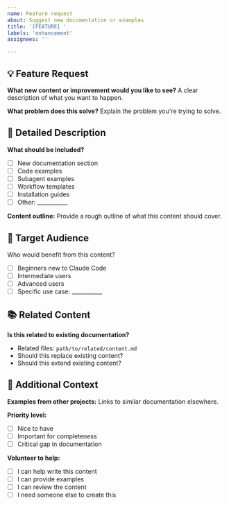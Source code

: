 ```yaml
---
name: Feature request
about: Suggest new documentation or examples
title: '[FEATURE] '
labels: 'enhancement'
assignees: ''

---
```


## 💡 Feature Request

**What new content or improvement would you like to see?**
A clear description of what you want to happen.

**What problem does this solve?**
Explain the problem you're trying to solve.

## 📝 Detailed Description

**What should be included?**
- [ ] New documentation section
- [ ] Code examples
- [ ] Subagent examples
- [ ] Workflow templates
- [ ] Installation guides
- [ ] Other: ___________

**Content outline:**
Provide a rough outline of what this content should cover.

## 🎯 Target Audience

Who would benefit from this content?
- [ ] Beginners new to Claude Code
- [ ] Intermediate users
- [ ] Advanced users
- [ ] Specific use case: ___________

## 📚 Related Content

**Is this related to existing documentation?**
- Related files: `path/to/related/content.md`
- Should this replace existing content?
- Should this extend existing content?

## 💭 Additional Context

**Examples from other projects:**
Links to similar documentation elsewhere.

**Priority level:**
- [ ] Nice to have
- [ ] Important for completeness
- [ ] Critical gap in documentation

**Volunteer to help:**
- [ ] I can help write this content
- [ ] I can provide examples
- [ ] I can review the content
- [ ] I need someone else to create this
